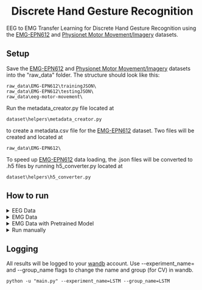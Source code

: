 <h1 align="center" id="title">Discrete Hand Gesture Recognition</h1>

<p id="description">EEG to EMG Transfer Learning for Discrete Hand Gesture Recognition using the <a href="https://zenodo.org/records/4421500">EMG-EPN612</a> and <a href="https://physionet.org/content/eegmmidb/1.0.0/">Physionet Motor Movement/Imagery</a> datasets.</p>

<h2>Setup</h2>

<p>Save the <a href="https://zenodo.org/records/4421500">EMG-EPN612</a> and <a href="https://physionet.org/content/eegmmidb/1.0.0/">Physionet Motor Movement/Imagery</a> datasets into the "raw_data" folder. The structure should look like this:</p>

```
raw_data\EMG-EPN612\trainingJSON\
raw_data\EMG-EPN612\testingJSON\
raw_data\eeg-motor-movement\
```

<p>Run the metadata_creator.py file located at</p>

```
dataset\helpers\metadata_creator.py
```

<p>to create a metadata.csv file for the <a href="https://zenodo.org/records/4421500">EMG-EPN612</a> dataset. Two files will be created and located at</p>

```
raw_data\EMG-EPN612\
```

<p>To speed up <a href="https://zenodo.org/records/4421500">EMG-EPN612</a> data loading, the .json files will be converted to .h5 files by running h5_converter.py located at</p>

```
dataset\helpers\h5_converter.py
```

<h2>How to run</h2>

<details>
<summary>EEG Data</summary>

<p>To start an automated train-test loop run one of the .ps1 files, depending on the model you want to use</p>

```
auto_train\auto_train_lstm_eeg.ps1
auto_train\auto_train_cnn_lstm_eeg.ps1
```

<p>The weights of the models will be saved at</p>

```
models\weights\eeg_lstm\
models\weights\eeg_cnn_lstm\
```
</details>

<details>
<summary>EMG Data</summary>

<p>To start an automated train-test loop run one of the .ps1 files, depending on the model you want to use</p>

```
auto_train\auto_train_lstm.ps1
auto_train\auto_train_cnn_lstm.ps1
```
</details>

<details>
<summary>EMG Data with Pretrained Model</summary>

<p>To start an automated train-test loop run one of the .ps1 files, depending on the model you want to use</p>
<p>Additionally you will have to edit the files and add a '--load_weights' flag. Also consider changing the used tags and experiment names</p>

```
auto_train\auto_train_lstm.ps1
auto_train\auto_train_cnn_lstm.ps1
```
</details>

<details>
<summary>Run manually</summary>

<p>To start training and testing loop manually run main.py (If no additional flags are set, the LSTM with EMG data will be used. Flags used for each model can be found in .ps1 files)</p>

```
python -u "main.py"
```
</details>

<h2>Logging</h2>

<p>All results will be logged to your <a href="https://wandb.ai/">wandb</a> account. Use --experiment_name= and --group_name flags to change the name and group (for CV) in wandb.</p>

```
python -u "main.py" --experiment_name=LSTM --group_name=LSTM
```